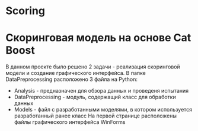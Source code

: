 # Scoring
# Скоринговая модель на основе Cat Boost

В данном проекте было решено 2 задачи - реализация скоринговой модели и создание графического интерфейса.
В папке DataPreprocessing расположено 3 файла на Python:
* Analysis - предназначен для обзора данных и проведеня испытания
* DataPreprocessing - модуль, содержащий класс для обработки данных
* Models - файл с разработанными моделями, в котором используется разработанный ранее класс
На первой странице расположены файлы графического интерфейса WinForms
